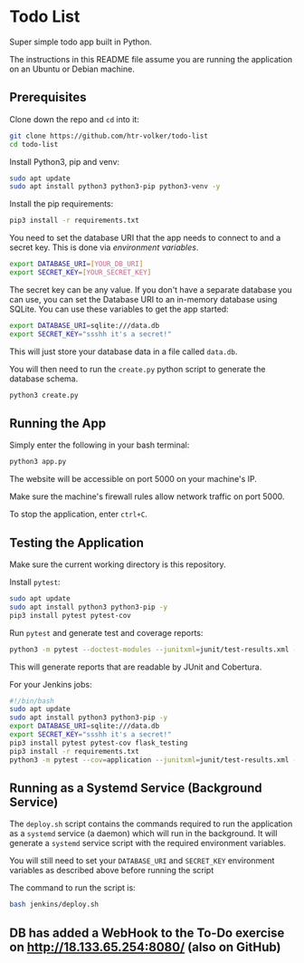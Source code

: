 # Todo List

Super simple todo app built in Python.

The instructions in this README file assume you are running the application on an Ubuntu or Debian machine.

## Prerequisites

Clone down the repo and `cd` into it:

```bash
git clone https://github.com/htr-volker/todo-list
cd todo-list
```

Install Python3, pip and venv:

```bash
sudo apt update
sudo apt install python3 python3-pip python3-venv -y
```

Install the pip requirements:

```bash
pip3 install -r requirements.txt
```

You need to set the database URI that the app needs to connect to and a secret key. This is done via *environment variables*.

```bash
export DATABASE_URI=[YOUR_DB_URI]
export SECRET_KEY=[YOUR_SECRET_KEY]
```

The secret key can be any value. If you don't have a separate database you can use, you can set the Database URI to an in-memory database using SQLite. You can use these variables to get the app started:

```bash
export DATABASE_URI=sqlite:///data.db
export SECRET_KEY="ssshh it's a secret!"
```

This will just store your database data in a file called `data.db`.

You will then need to run the `create.py` python script to generate the database schema.

```bash
python3 create.py
```

## Running the App

Simply enter the following in your bash terminal:

```bash
python3 app.py
```

The website will be accessible on port 5000 on your machine's IP.

Make sure the machine's firewall rules allow network traffic on port 5000.

To stop the application, enter `ctrl+C`.

## Testing the Application

Make sure the current working directory is this repository.

Install `pytest`:

```bash
sudo apt update 
sudo apt install python3 python3-pip -y
pip3 install pytest pytest-cov
```

Run `pytest` and generate test and coverage reports:

```bash
python3 -m pytest --doctest-modules --junitxml=junit/test-results.xml --cov=application --cov-report=xml --cov-report=html
```

This will generate reports that are readable by JUnit and Cobertura.

For your Jenkins jobs:

```bash
#!/bin/bash
sudo apt update 
sudo apt install python3 python3-pip -y
export DATABASE_URI=sqlite:///data.db
export SECRET_KEY="ssshh it's a secret!"
pip3 install pytest pytest-cov flask_testing
pip3 install -r requirements.txt
python3 -m pytest --cov=application --junitxml=junit/test-results.xml --cov-report=xml --cov-report=html
```

## Running as a Systemd Service (Background Service)

The `deploy.sh` script contains the commands required to run the application as a `systemd` service (a daemon) which will run in the background. It will generate a `systemd` service script with the required environment variables.

You will still need to set your `DATABASE_URI` and `SECRET_KEY` environment variables as described above before running the script

The command to run the script is:
```bash
bash jenkins/deploy.sh
```



## DB has added a WebHook to the To-Do exercise on http://18.133.65.254:8080/ (also on GitHub)
